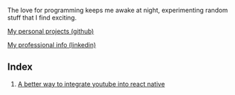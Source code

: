 The love for programming keeps me awake at night, experimenting random stuff that I find exciting.

[My personal projects (github)](https://github.com/LonelyCpp)

[My professional info (linkedin)](https://www.linkedin.com/in/ananthu-kanive-18376b61/)

## Index

1. [A better way to integrate youtube into react native](./pages/rn_youtube.html)
